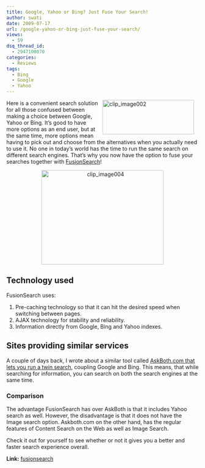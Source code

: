 ```yaml
---
title: Google, Yahoo or Bing? Just Fuse Your Search!
author: swati
date: 2009-07-17
url: /google-yahoo-or-bing-just-fuse-your-search/
views:
  - 59
dsq_thread_id:
  - 2947100070
categories:
  - Reviews
tags:
  - Bing
  - Google
  - Yahoo
---
```

<img class="alignright wp-image-51135" style="border: 0pt none;margin-left: 12px;margin-right: 12px" src="http://cdn.devilsworkshop.org/files/2009/07/clip-image00223.jpg" border="0" alt="clip_image002" hspace="12" width="240" height="90" align="right" />Here is a convenient search solution for all those confused between making a choice between Google, Yahoo or Bing. It’s good to have more options as an end user, but at the same time, more options mean having to pick out and choose from the alternatives when you actually need to use it. No one in today’s world has the time to run the same search on different search engines. That’s why you now have the option to fuse your searches together with <a href="http://fusionsearch.flamefusion.net/" onclick="_gaq.push(['_trackEvent', 'outbound-article', 'http://fusionsearch.flamefusion.net/', 'FusionSearch']);" >FusionSearch</a>!

<p style="text-align: center">
  <img class="aligncenter" style="border: 0pt none" src="http://cdn.devilsworkshop.org/files/2009/07/clip-image0044.jpg" border="0" alt="clip_image004" hspace="12" width="320" height="247" />
</p>

## Technology used

FusionSearch uses:

  1. Pre-caching technology so that it can hit the desired speed when switching between pages.
  2. AJAX technology for stability and reliability.
  3. Information directly from Google, Bing and Yahoo indexes.

## Sites providing similar services

A couple of days back, I wrote about a similar tool called [AskBoth.com that lets you run a twin search][1], coupling Google and Bing. This means, that while searching for information, you can search on both the search engines at the same time.

### Comparison

The advantage FusionSearch has over AskBoth is that it includes Yahoo search as well. However, the disadvantage is that it does not have the Image search option. Askboth.com on the other hand, has the regular features of Content Search on the Web as well as Image Search.

Check it out for yourself to see whether or not it gives you a better and faster search experience overall.

**Link:** <a href="http://fusionsearch.flamefusion.net/" onclick="_gaq.push(['_trackEvent', 'outbound-article', 'http://fusionsearch.flamefusion.net/', 'fusionsearch']);" >fusionsearch</a>

 [1]: http://devilsworkshop.org/google-or-bing-just-ask-both/
